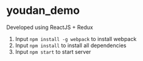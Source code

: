 # youdan_demo
Developed using ReactJS + Redux
1. Input <code>npm install -g webpack</code> to install webpack
2. Input <code>npm install</code> to install all dependencies
3. Input <code>npm start</code> to start server

